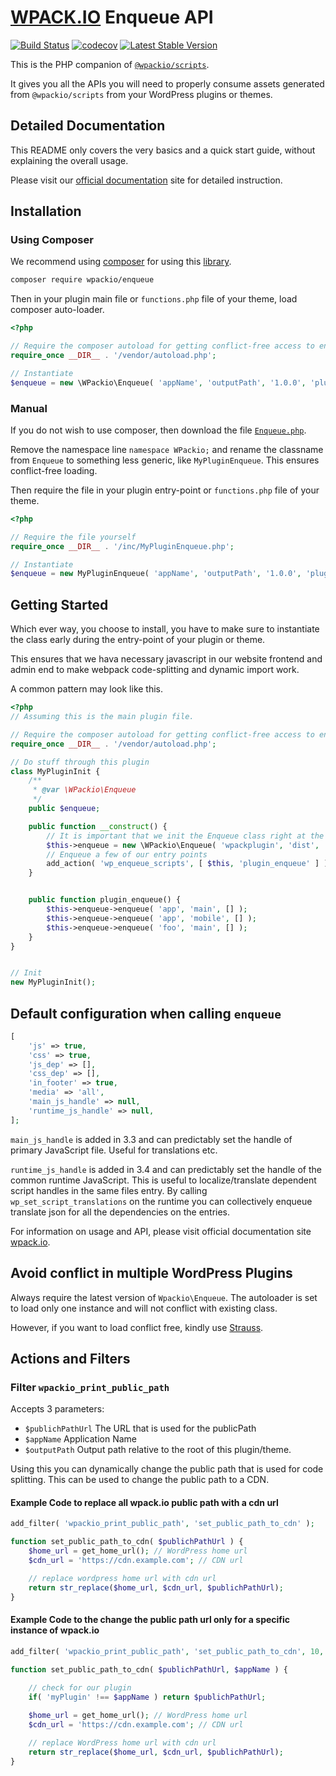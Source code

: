 # [WPACK.IO](http://wpack.io) Enqueue API

[![Build Status](https://travis-ci.com/swashata/wpackio-enqueue.svg?branch=master)](https://travis-ci.com/swashata/wpackio-enqueue) [![codecov](https://codecov.io/gh/swashata/wpackio-enqueue/branch/master/graph/badge.svg)](https://codecov.io/gh/swashata/wpackio-enqueue) [![Latest Stable Version](https://poser.pugx.org/wpackio/enqueue/v/stable)](https://packagist.org/packages/wpackio/enqueue)

This is the PHP companion of [`@wpackio/scripts`](https://github.com/swashata/wp-webpack-script).

It gives you all the APIs you will need to properly consume assets generated from
`@wpackio/scripts` from your WordPress plugins or themes.

## Detailed Documentation

This README only covers the very basics and a quick start guide, without explaining
the overall usage.

Please visit our [official documentation](https://wpack.io) site for detailed
instruction.

## Installation

### Using Composer

We recommend using [composer](https://getcomposer.org/) for using this [library](https://packagist.org/packages/wpackio/enqueue).

```bash
composer require wpackio/enqueue
```

Then in your plugin main file or `functions.php` file of your theme, load
composer auto-loader.

```php
<?php

// Require the composer autoload for getting conflict-free access to enqueue
require_once __DIR__ . '/vendor/autoload.php';

// Instantiate
$enqueue = new \WPackio\Enqueue( 'appName', 'outputPath', '1.0.0', 'plugin', __FILE__ );
```

### Manual

If you do not wish to use composer, then download the file [`Enqueue.php`](inc/Enqueue.php).

Remove the namespace line `namespace WPackio;` and rename the classname from
`Enqueue` to something less generic, like `MyPluginEnqueue`. This ensures
conflict-free loading.

Then require the file in your plugin entry-point or `functions.php` file of your theme.

```php
<?php

// Require the file yourself
require_once __DIR__ . '/inc/MyPluginEnqueue.php';

// Instantiate
$enqueue = new MyPluginEnqueue( 'appName', 'outputPath', '1.0.0', 'plugin', __FILE__ );
```

## Getting Started

Which ever way, you choose to install, you have to make sure to instantiate the
class early during the entry-point of your plugin or theme.

This ensures that we hava necessary javascript in our website frontend and admin end
to make webpack code-splitting and dynamic import work.

A common pattern may look like this.

```php
<?php
// Assuming this is the main plugin file.

// Require the composer autoload for getting conflict-free access to enqueue
require_once __DIR__ . '/vendor/autoload.php';

// Do stuff through this plugin
class MyPluginInit {
	/**
	 * @var \WPackio\Enqueue
	 */
	public $enqueue;

	public function __construct() {
		// It is important that we init the Enqueue class right at the plugin/theme load time
		$this->enqueue = new \WPackio\Enqueue( 'wpackplugin', 'dist', '1.0.0', 'plugin', __FILE__ );
		// Enqueue a few of our entry points
		add_action( 'wp_enqueue_scripts', [ $this, 'plugin_enqueue' ] );
	}


	public function plugin_enqueue() {
		$this->enqueue->enqueue( 'app', 'main', [] );
		$this->enqueue->enqueue( 'app', 'mobile', [] );
		$this->enqueue->enqueue( 'foo', 'main', [] );
	}
}


// Init
new MyPluginInit();
```

## Default configuration when calling `enqueue`

```php
[
	'js' => true,
	'css' => true,
	'js_dep' => [],
	'css_dep' => [],
	'in_footer' => true,
	'media' => 'all',
	'main_js_handle' => null,
	'runtime_js_handle' => null,
];
```

`main_js_handle` is added in 3.3 and can predictably set the handle of primary
JavaScript file. Useful for translations etc.

`runtime_js_handle` is added in 3.4 and can predictably set the handle of the
common runtime JavaScript. This is useful to localize/translate dependent script
handles in the same files entry. By calling `wp_set_script_translations` on the
runtime you can collectively enqueue translate json for all the dependencies on
the entries.

For information on usage and API, please visit official documentation site
[wpack.io](https://wpack.io).

## Avoid conflict in multiple WordPress Plugins

Always require the latest version of `Wpackio\Enqueue`. The autoloader is set
to load only one instance and will not conflict with existing class.

However, if you want to load conflict free, kindly use [Strauss](https://github.com/BrianHenryIE/strauss).

## Actions and Filters

### Filter `wpackio_print_public_path`

Accepts 3 parameters:

- `$publichPathUrl` The URL that is used for the publicPath
- `$appName` Application Name
- `$outputPath` Output path relative to the root of this plugin/theme.


Using this you can dynamically change the public path that is used for code splitting.
This can be used to change the public path to a CDN.

#### Example Code to replace all wpack.io public path with a cdn url

```php
add_filter( 'wpackio_print_public_path', 'set_public_path_to_cdn' );

function set_public_path_to_cdn( $publichPathUrl ) {
	$home_url = get_home_url(); // WordPress home url
	$cdn_url = 'https://cdn.example.com'; // CDN url

	// replace wordpress home url with cdn url
	return str_replace($home_url, $cdn_url, $publichPathUrl);
}
```
#### Example Code to the change the public path url only for a specific instance of wpack.io

```php
add_filter( 'wpackio_print_public_path', 'set_public_path_to_cdn', 10, 2 );

function set_public_path_to_cdn( $publichPathUrl, $appName ) {
	
	// check for our plugin
	if( 'myPlugin' !== $appName ) return $publichPathUrl;

	$home_url = get_home_url(); // WordPress home url
	$cdn_url = 'https://cdn.example.com'; // CDN url

	// replace WordPress home url with cdn url
	return str_replace($home_url, $cdn_url, $publichPathUrl);
}
```